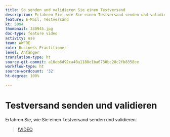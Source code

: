 ```yaml
---
title: So senden und validieren Sie einen Testversand
description: Erfahren Sie, wie Sie einen Testversand senden und validieren.
feature: E-Mail, Testversand
kt: 5094
thumbnail: 330945.jpg
doc-type: feature video
activity: use
team: WWFRE
role: Business Practitioner
level: Anfänger
translation-type: ht
source-git-commit: a16eb6d92ca40a1188e1ba6730bc28c2fb8358ce
workflow-type: ht
source-wordcount: '32'
ht-degree: 100%

---
```



# Testversand senden und validieren

Erfahren Sie, wie Sie einen Testversand senden und validieren.

>[!VIDEO](https://video.tv.adobe.com/v/330945)
